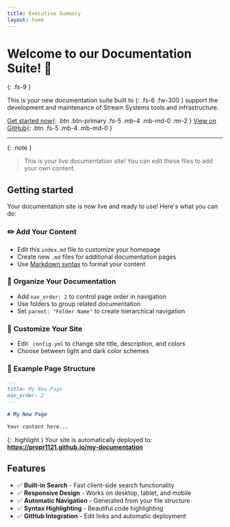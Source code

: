 ```yaml
---
title: Executive Summary
layout: home
---
```

# Welcome to our Documentation Suite! 🚀

{: .fs-9 }

This is your new documentation suite built to 
{: .fs-6 .fw-300 } support the development and maintenance of Stream Systems tools and infrastructure.

[Get started now](#getting-started){: .btn .btn-primary .fs-5 .mb-4 .mb-md-0 .mr-2 }
[View on GitHub](https://github.com/propr1121/my-documentation){: .btn .fs-5 .mb-4 .mb-md-0 }

- - -

{: .note }

> This is your live documentation site! You can edit these files to add your own content.

## Getting started

Your documentation site is now live and ready to use! Here's what you can do:

### ✏️ **Add Your Content**

* Edit this `index.md` file to customize your homepage
* Create new `.md` files for additional documentation pages
* Use [Markdown syntax](https://www.markdownguide.org/) to format your content

### 📁 **Organize Your Documentation**

* Add `nav_order: 2` to control page order in navigation
* Use folders to group related documentation
* Set `parent: "Folder Name"` to create hierarchical navigation

### 🎨 **Customize Your Site**

* Edit `_config.yml` to change site title, description, and colors
* Choose between light and dark color schemes

### 📝 **Example Page Structure**

```markdown
---
title: My New Page
nav_order: 2
---

# My New Page

Your content here...
```

{: .highlight }
Your site is automatically deployed to: **https://propr1121.github.io/my-documentation**

## Features

* ✅ **Built-in Search** - Fast client-side search functionality
* ✅ **Responsive Design** - Works on desktop, tablet, and mobile
* ✅ **Automatic Navigation** - Generated from your file structure
* ✅ **Syntax Highlighting** - Beautiful code highlighting
* ✅ **GitHub Integration** - Edit links and automatic deployment